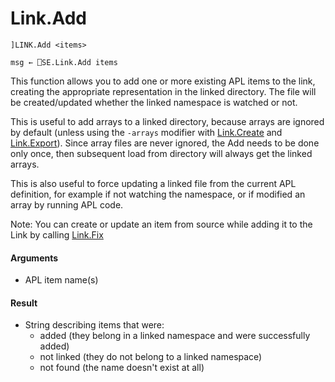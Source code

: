 # Link.Add

    ]LINK.Add <items>

    msg ← ⎕SE.Link.Add items                                      

This function allows you to add one or more existing APL items to the link, creating the appropriate representation in the linked directory. The file will be created/updated whether the linked namespace is watched or not.

This is useful to add arrays to a linked directory, because arrays are ignored by default (unless using the `-arrays` modifier with [Link.Create](Link.Create.md) and [Link.Export](Link.Export.md)). Since array files are never ignored, the Add needs to be done only once, then subsequent load from directory will always get the linked arrays.

This is also useful to force updating a linked file from the current APL definition, for example if not watching the namespace, or if modified an array by running APL code.

Note: You can create or update an item from source while adding it to the Link by calling [Link.Fix](Link.Fix.md)

#### Arguments

- APL item name(s)

#### Result

- String describing items that were:
  - added (they belong in a linked namespace and were successfully added)
  - not linked (they do not belong to a linked namespace)
  - not found (the name doesn't exist at all)